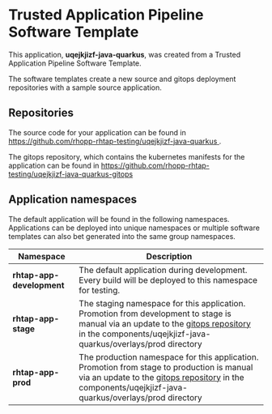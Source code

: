 # Trusted Application Pipeline Software Template

This application, **uqejkjizf-java-quarkus**, was created from a Trusted Application Pipeline Software Template.

The software templates create a new source and gitops deployment repositories with a sample source application. 

## Repositories

The source code for your application can be found in [https://github.com/rhopp-rhtap-testing/uqejkjizf-java-quarkus ](https://github.com/rhopp-rhtap-testing/uqejkjizf-java-quarkus ).
 
The gitops repository, which contains the kubernetes manifests for the application can be found in 
[https://github.com/rhopp-rhtap-testing/uqejkjizf-java-quarkus-gitops ](https://github.com/rhopp-rhtap-testing/uqejkjizf-java-quarkus-gitops ) 

## Application namespaces 

The default application will be found in the following namespaces. Applications can be deployed into unique namespaces or multiple software templates can also bet generated into the same group namespaces.  

|  Namespace   |  Description   |  
| -------- | -------- |   
| **rhtap-app-development** | The default application during development. Every build will be deployed to this namespace for testing. | 
| **rhtap-app-stage** | The staging namespace for this application. Promotion from development to stage is manual via an update to the [gitops repository](https://github.com/rhopp-rhtap-testing/uqejkjizf-java-quarkus-gitops ) in the components/uqejkjizf-java-quarkus/overlays/prod directory |  
| **rhtap-app-prod** | The production namespace for this application. Promotion from stage to production is manual via an update to the [gitops repository](https://github.com/rhopp-rhtap-testing/uqejkjizf-java-quarkus-gitops ) in the components/uqejkjizf-java-quarkus/overlays/prod directory | 